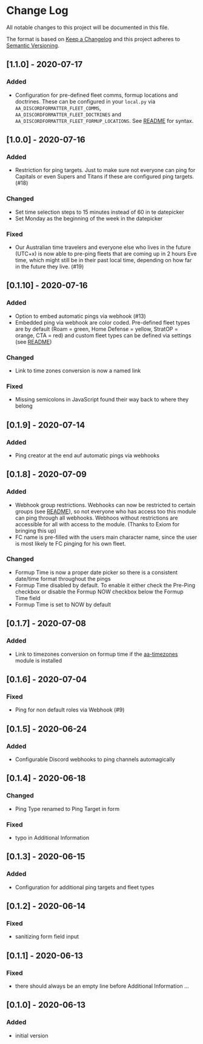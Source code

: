 # Change Log

All notable changes to this project will be documented in this file.

The format is based on [Keep a Changelog](http://keepachangelog.com/)
and this project adheres to [Semantic Versioning](http://semver.org/).

## [1.1.0] - 2020-07-17
### Added
- Configuration for pre-defined fleet comms, formup locations and doctrines. These can be configured in your `local.py` via `AA_DISCORDFORMATTER_FLEET_COMMS`, `AA_DISCORDFORMATTER_FLEET_DOCTRINES` and `AA_DISCORDFORMATTER_FLEET_FORMUP_LOCATIONS`. See [README](https://github.com/ppfeufer/aa-discord-ping-formatter#fleet-comms-formup-location-and-doctrine) for syntax.

## [1.0.0] - 2020-07-16
### Added
- Restriction for ping targets. Just to make sure not everyone can ping for Capitals or even Supers and Titans if these are configured ping targets. (#18)

### Changed
- Set time selection steps to 15 minutes instead of 60 in te datepicker
- Set Monday as the beginning of the week in the datepicker

### Fixed 
- Our Australian time travelers and everyone else who lives in the future (UTC+x) is now able to pre-ping fleets that are coming up in 2 hours Eve time, which might still be in their past local time, depending on how far in the future they live. (#19)

## [0.1.10] - 2020-07-16
### Added
- Option to embed automatic pings via webhook (#13)
- Embedded ping via webhook are color coded. Pre-defined fleet types are by default (Roam = green, Home Defense = yellow, StratOP = orange, CTA = red) and custom fleet types can be defined via settings (see [README](https://github.com/ppfeufer/aa-discord-ping-formatter#embed-webhook-pings))

### Changed
- Link to time zones conversion is now a named link

### Fixed
- Missing semicolons in JavaScript found their way back to where they belong

## [0.1.9] - 2020-07-14
### Added
- Ping creator at the end auf automatic pings via webhooks

## [0.1.8] - 2020-07-09
### Added
- Webhook group restrictions. Webhooks can now be restricted to certain groups (see [README](https://github.com/ppfeufer/aa-discord-ping-formatter#adding-ping-channels)), so not everyone who has access too this module can ping through all webhooks. Webhoos without restrictions are accessible for all with access to the module. (Thanks to Exiom for bringing this up)
- FC name is pre-filled with the users main character name, since the user is most likely te FC pinging for his own fleet.

### Changed
- Formup Time is now a proper date picker so there is a consistent date/time format throughout the pings
- Formup Time disabled by default. To enable it either check the Pre-Ping checkbox or disable the Formup NOW checkbox below the Formup Time field
- Formup Time is set to NOW by default

## [0.1.7] - 2020-07-08
### Added
- Link to timezones conversion on formup time if the [aa-timezones](https://github.com/ppfeufer/aa-timezones) module is installed

## [0.1.6] - 2020-07-04
### Fixed
- Ping for non default roles via Webhook (#9)

## [0.1.5] - 2020-06-24
### Added
- Configurable Discord webhooks to ping channels automagically

## [0.1.4] - 2020-06-18
### Changed
- Ping Type renamed to Ping Target in form

### Fixed
- typo in Additional Information

## [0.1.3] - 2020-06-15
### Added
- Configuration for additional ping targets and fleet types

## [0.1.2] - 2020-06-14
### Fixed
- sanitizing form field input 

## [0.1.1] - 2020-06-13
### Fixed
- there should always be an empty line before Additional Information ...

## [0.1.0] - 2020-06-13
### Added
- initial version
